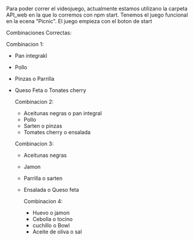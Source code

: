 Para poder correr el videojuego, actualmente estamos utilizano la carpeta API_web en la que lo corremos con npm start. Tenemos el juego funcional en la ecena "Picnic". El juego empieza con el boton de start 

Combinaciones Correctas:

Combinacion 1: 

- Pan integrakl
- Pollo
- Pinzas o Parrilla
- Queso Feta o Tonates cherry

  Combinacion 2:
  - Aceitunas negras o pan integral
  - Pollo
  - Sarten o pinzas
  - Tomates cherry o ensalada

  Combinacion 3:
  - Aceitunas negras
  - Jamon
  - Parrilla o sarten
  - Ensalada o Queso feta
 
    Combinacion 4:
    - Huevo o jamon
    - Cebolla o tocino
    - cuchillo o Bowl
    - Aceite de oliva o sal 
